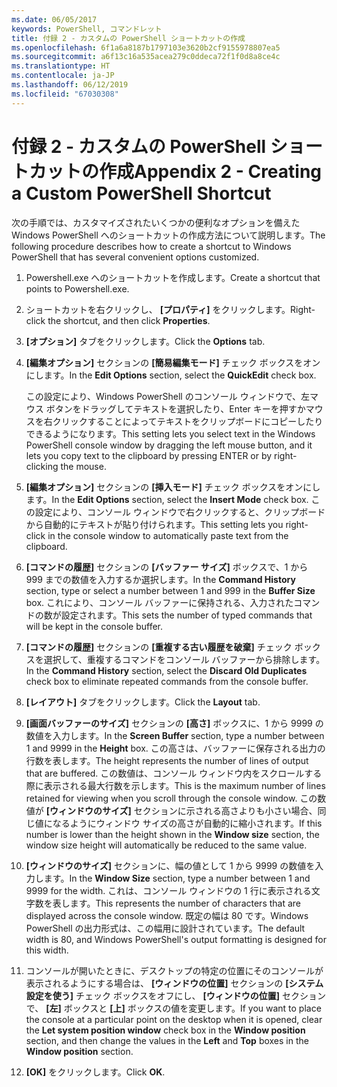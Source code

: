 ```yaml
---
ms.date: 06/05/2017
keywords: PowerShell, コマンドレット
title: 付録 2 - カスタムの PowerShell ショートカットの作成
ms.openlocfilehash: 6f1a6a8187b1797103e3620b2cf9155978807ea5
ms.sourcegitcommit: a6f13c16a535acea279c0ddeca72f1f0d8a8ce4c
ms.translationtype: HT
ms.contentlocale: ja-JP
ms.lasthandoff: 06/12/2019
ms.locfileid: "67030308"
---
```

# <a name="appendix-2---creating-a-custom-powershell-shortcut"></a><span data-ttu-id="12ecf-103">付録 2 - カスタムの PowerShell ショートカットの作成</span><span class="sxs-lookup"><span data-stu-id="12ecf-103">Appendix 2 - Creating a Custom PowerShell Shortcut</span></span>

<span data-ttu-id="12ecf-104">次の手順では、カスタマイズされたいくつかの便利なオプションを備えた Windows PowerShell へのショートカットの作成方法について説明します。</span><span class="sxs-lookup"><span data-stu-id="12ecf-104">The following procedure describes how to create a shortcut to Windows PowerShell that has several convenient options customized.</span></span>

1. <span data-ttu-id="12ecf-105">Powershell.exe へのショートカットを作成します。</span><span class="sxs-lookup"><span data-stu-id="12ecf-105">Create a shortcut that points to Powershell.exe.</span></span>

2. <span data-ttu-id="12ecf-106">ショートカットを右クリックし、 **[プロパティ]** をクリックします。</span><span class="sxs-lookup"><span data-stu-id="12ecf-106">Right-click the shortcut, and then click **Properties**.</span></span>

3. <span data-ttu-id="12ecf-107">**[オプション]** タブをクリックします。</span><span class="sxs-lookup"><span data-stu-id="12ecf-107">Click the **Options** tab.</span></span>

4. <span data-ttu-id="12ecf-108">**[編集オプション]** セクションの **[簡易編集モード]** チェック ボックスをオンにします。</span><span class="sxs-lookup"><span data-stu-id="12ecf-108">In the **Edit Options** section, select the **QuickEdit** check box.</span></span>

    <span data-ttu-id="12ecf-109">この設定により、Windows PowerShell のコンソール ウィンドウで、左マウス ボタンをドラッグしてテキストを選択したり、Enter キーを押すかマウスを右クリックすることによってテキストをクリップボードにコピーしたりできるようになります。</span><span class="sxs-lookup"><span data-stu-id="12ecf-109">This setting lets you select text in the Windows PowerShell console window by dragging the left mouse button, and it lets you copy text to the clipboard by pressing ENTER or by right-clicking the mouse.</span></span>

5. <span data-ttu-id="12ecf-110">**[編集オプション]** セクションの **[挿入モード]** チェック ボックスをオンにします。</span><span class="sxs-lookup"><span data-stu-id="12ecf-110">In the **Edit Options** section, select the **Insert Mode** check box.</span></span> <span data-ttu-id="12ecf-111">この設定により、コンソール ウィンドウで右クリックすると、クリップボードから自動的にテキストが貼り付けられます。</span><span class="sxs-lookup"><span data-stu-id="12ecf-111">This setting lets you right-click in the console window to automatically paste text from the clipboard.</span></span>

6. <span data-ttu-id="12ecf-112">**[コマンドの履歴]** セクションの **[バッファー サイズ]** ボックスで、1 から 999 までの数値を入力するか選択します。</span><span class="sxs-lookup"><span data-stu-id="12ecf-112">In the **Command History** section, type or select a number between 1 and 999 in the **Buffer Size** box.</span></span> <span data-ttu-id="12ecf-113">これにより、コンソール バッファーに保持される、入力されたコマンドの数が設定されます。</span><span class="sxs-lookup"><span data-stu-id="12ecf-113">This sets the number of typed commands that will be kept in the console buffer.</span></span>

7. <span data-ttu-id="12ecf-114">**[コマンドの履歴]** セクションの **[重複する古い履歴を破棄]** チェック ボックスを選択して、重複するコマンドをコンソール バッファーから排除します。</span><span class="sxs-lookup"><span data-stu-id="12ecf-114">In the **Command History** section, select the **Discard Old Duplicates** check box to eliminate repeated commands from the console buffer.</span></span>

8. <span data-ttu-id="12ecf-115">**[レイアウト]** タブをクリックします。</span><span class="sxs-lookup"><span data-stu-id="12ecf-115">Click the **Layout** tab.</span></span>

9. <span data-ttu-id="12ecf-116">**[画面バッファーのサイズ]** セクションの **[高さ]** ボックスに、1 から 9999 の数値を入力します。</span><span class="sxs-lookup"><span data-stu-id="12ecf-116">In the **Screen Buffer** section, type a number between 1 and 9999 in the **Height** box.</span></span> <span data-ttu-id="12ecf-117">この高さは、バッファーに保存される出力の行数を表します。</span><span class="sxs-lookup"><span data-stu-id="12ecf-117">The height represents the number of lines of output that are buffered.</span></span> <span data-ttu-id="12ecf-118">この数値は、コンソール ウィンドウ内をスクロールする際に表示される最大行数を示します。</span><span class="sxs-lookup"><span data-stu-id="12ecf-118">This is the maximum number of lines retained for viewing when you scroll through the console window.</span></span> <span data-ttu-id="12ecf-119">この数値が **[ウィンドウのサイズ]** セクションに示される高さよりも小さい場合、同じ値になるようにウィンドウ サイズの高さが自動的に縮小されます。</span><span class="sxs-lookup"><span data-stu-id="12ecf-119">If this number is lower than the height shown in the **Window size** section, the window size height will automatically be reduced to the same value.</span></span>

10. <span data-ttu-id="12ecf-120">**[ウィンドウのサイズ]** セクションに、幅の値として 1 から 9999 の数値を入力します。</span><span class="sxs-lookup"><span data-stu-id="12ecf-120">In the **Window Size** section, type a number between 1 and 9999 for the width.</span></span> <span data-ttu-id="12ecf-121">これは、コンソール ウィンドウの 1 行に表示される文字数を表します。</span><span class="sxs-lookup"><span data-stu-id="12ecf-121">This represents the number of characters that are displayed across the console window.</span></span> <span data-ttu-id="12ecf-122">既定の幅は 80 です。Windows PowerShell の出力形式は、この幅用に設計されています。</span><span class="sxs-lookup"><span data-stu-id="12ecf-122">The default width is 80, and Windows PowerShell's output formatting is designed for this width.</span></span>

11. <span data-ttu-id="12ecf-123">コンソールが開いたときに、デスクトップの特定の位置にそのコンソールが表示されるようにする場合は、 **[ウィンドウの位置]** セクションの **[システム設定を使う]** チェック ボックスをオフにし、 **[ウィンドウの位置]** セクションで、 **[左]** ボックスと **[上]** ボックスの値を変更します。</span><span class="sxs-lookup"><span data-stu-id="12ecf-123">If you want to place the console at a particular point on the desktop when it is opened, clear the **Let system position window** check box in the **Window position** section, and then change the values in the **Left** and **Top** boxes in the **Window position** section.</span></span>

12. <span data-ttu-id="12ecf-124">**[OK]** をクリックします。</span><span class="sxs-lookup"><span data-stu-id="12ecf-124">Click **OK**.</span></span>

